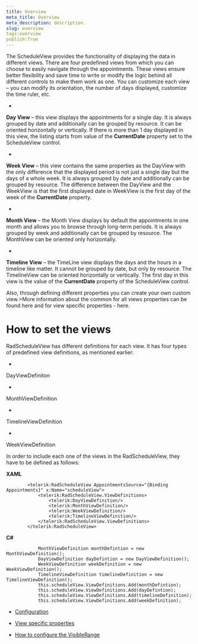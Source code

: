 ```yaml
---
title: Overview
meta_title: Overview
meta_description: description.
slug: overview
tags:overview
publish:True
---
```



The ScheduleView provides the functionality of displaying the data in different views. There are four predefined views 
      from which you can choose to easily navigate through the appointments. These views ensure better flexibility and save time 
      to write or modify the logic behind all different controls to make them work as one. You can customize each view – you can 
      modify its orientation, the number of days displayed, customize the time ruler, etc.
      

* 

__Day View__ – this view displays the appointments for a single day. It is always grouped by date and 
  			additionally can be grouped by resource. It can be oriented horizontally or vertically. If there is more than 1 day displayed 
  			in this view, the listing starts from value of the __CurrentDate__ property set to the ScheduleView control.
  			

* 

__Week View__ – this view contains the same properties as the DayView with the only difference 
  			that the displayed period is not just a single day but the days of a whole week. It is always grouped by date 
  			and additionally can be grouped by resource. The difference between the DayView and the WeekView is that the first 
  			displayed date in WeekView is the first day of the week of the __CurrentDate__ property.
  			

* 

__Month View__ – the Month View displays by default the appointments in one month and allows you to browse 
  			through long-term periods. It is always grouped by week and additionally can be grouped by resource. The MonthView can be 
  			oriented only horizontally.
  			

* 

__Timeline View__ – the TimeLine view displays the days and the hours in a 
  			timeline like matter. It cannot be grouped by date, but only by resource. The TimelineView can be oriented horizontally 
  			or vertically. The first day in this view is the value of the __CurrentDate__ property of the ScheduleView control.
      

Also, through defining different properties you can create your own custom view.>More information about the common for all views properties can be found 
      	<link xlink:href="0973c9f2-dad2-400b-be85-93bdef8c4de0" xmlns:xlink="http://www.w3.org/1999/xlink" xmlns="http://ddue.schemas.microsoft.com/authoring/2003/5">here</link> and for view specific properties - 
      	<link xlink:href="ba38cb94-0cf5-43e4-95a9-39a3d3536d5b" xmlns:xlink="http://www.w3.org/1999/xlink" xmlns="http://ddue.schemas.microsoft.com/authoring/2003/5">here</link>.

# How to set the views

RadScheduleView has different definitions for each view. It has four types of predefined view definitions, as
          mentioned earlier:
        

* 

DayViewDefiniton

* 

MonthViewDefinition

* 

TimelineViewDefinition

* 

WeekViewDefinition

In order to include each one of the views in the RadScheduleView, they have to be defined as follows:
        


 __XAML__
    


	        <telerik:RadScheduleView AppointmentsSource="{Binding Appointments}" x:Name="scheduleView">
	            <telerik:RadScheduleView.ViewDefinitions>
	                <telerik:DayViewDefinition/>
	                <telerik:MonthViewDefinition/>
	                <telerik:WeekViewDefinition/>
	                <telerik:TimelineViewDefinition/>
	            </telerik:RadScheduleView.ViewDefinitions>
	        </telerik:RadScheduleView>




 __C#__
    


	            MonthViewDefinition monthDefintion = new MonthViewDefinition();
	            DayViewDefinition dayDefintion = new DayViewDefinition();
	            WeekViewDefinition weekDefinition = new WeekViewDefinition();
	            TimelineViewDefinition timelineDefinition = new TimelineViewDefinition();
	            this.scheduleView.ViewDefinitions.Add(monthDefintion);
	            this.scheduleView.ViewDefinitions.Add(dayDefintion);
	            this.scheduleView.ViewDefinitions.Add(timelineDefinition);
	            this.scheduleView.ViewDefinitions.Add(weekDefinition);
	



 * [Configuration]({{slug:configuration}})

 * [View specific properties]({{slug:view-specific-properties}})

 * [How to configure the VisibleRange]({{slug:how-to-configure-the-visiblerange}})
